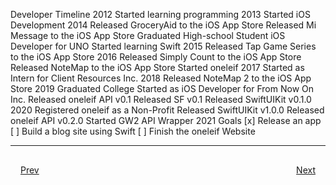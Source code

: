 Developer Timeline
2012
Started learning programming
2013
Started iOS Development
2014
Released GroceryAid to the iOS App Store
Released Mi Message to the iOS App Store
Graduated High-school
Student iOS Developer for UNO
Started learning Swift
2015
Released Tap Game Series to the iOS App Store
2016
Released Simply Count to the iOS App Store
Released NoteMap to the iOS App Store
Started oneleif
2017
Started as Intern for Client Resources Inc.
2018
Released NoteMap 2 to the iOS App Store
2019
Graduated College
Started as iOS Developer for From Now On Inc.
Released oneleif API v0.1
Released SF v0.1
Released SwiftUIKit v0.1.0
2020
Registered oneleif as a Non-Profit
Released SwiftUIKit v1.0.0
Released oneleif API v0.2.0
Started GW2 API Wrapper
2021 Goals
[x] Release an app
[ ] Build a blog site using Swift
[ ] Finish the oneleif Website

***

<div style="padding: 16;">
	<div style="float: left">
		<a href="../README.md">Prev</a>
	</div>
	<div style="float: right">
		<a href="slides/highschool.md">Next</a>
	</div>
</div>